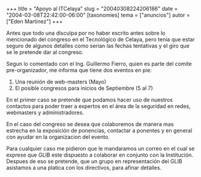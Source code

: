+++
title = "Apoyo al ITCelaya"
slug = "20040308224206186"
date = "2004-03-08T22:42:00-06:00"
[taxonomies]
tema = ["anuncios"]
autor = ["Eden Martinez"]
+++

Antes que todo una disculpa por no haber escrito antes sobre lo
mencionado del congreso en el Tecnológico de Celaya, pero tenía que
estar seguro de algunos detalles como serian las fechas tentativas y el
giro que se le pretende dar al congreso.

<!-- more -->
Segun lo comentado con el Ing. Guillermo Fierro, quien es parte del
comite pre-organizador, me informa que tiene dos eventos en pie:

1.  Una reunión de web-masters (Mayo)
2.  El posible congresos para inicios de Septiembre (5 al 7)

En el primer caso se pretende que podamos hacer uso de nuestros
contactos para poder traer a expertos en el área de la seguridad en
redes, webmasters y administradores.

En el caso del congreso se desea que colaboremos de manera mas estrecha
en la exposición de ponencias, contactar a ponentes y en general con
ayudar en la organizacion del evento.

Para cualquier caso me pidieron que le mandaramos un correo en el cual
se exprese que GLIB este dispuesto a colaborar en conjunto con la
Institución. Despues de eso se pretende, que un grupo en representación
del GLIB asistamos a una platica con los directivos, para afinar
detalles.
